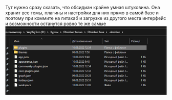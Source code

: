 Тут нужно сразу сказать, что обсидиан крайне умная штуковина. Она хранит все темы, плагины и настройки для них прямо в самой базе и поэтому при коммите на гитахаб и загрузке из другого места интерфейс и возможности останутся ровно те же самые
![](_png/aaccc9f97e5386a0b83548283d4d927a.png)
